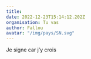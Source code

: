 ```yaml
---
title: 
date: 2022-12-23T15:14:12.202Z
organisation: Tu vas 
author: Fallou
avatar: "/img/pays/SN.svg"
---
```


Je signe car j’y crois